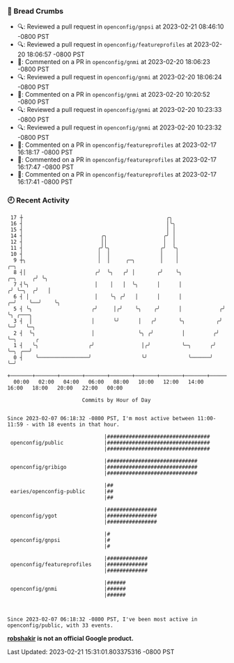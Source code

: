 ### 🍞 Bread Crumbs

 * 🔍: Reviewed a pull request in  `openconfig/gnpsi` at 2023-02-21 08:46:10 -0800 PST
 * 🔍: Reviewed a pull request in  `openconfig/featureprofiles` at 2023-02-20 18:06:57 -0800 PST
 * 💬: Commented on a PR in  `openconfig/gnmi` at 2023-02-20 18:06:23 -0800 PST
 * 🔍: Reviewed a pull request in  `openconfig/gnmi` at 2023-02-20 18:06:24 -0800 PST
 * 💬: Commented on a PR in  `openconfig/gnmi` at 2023-02-20 10:20:52 -0800 PST
 * 🔍: Reviewed a pull request in  `openconfig/gnmi` at 2023-02-20 10:23:33 -0800 PST
 * 🔍: Reviewed a pull request in  `openconfig/gnmi` at 2023-02-20 10:23:32 -0800 PST
 * 💬: Commented on a PR in  `openconfig/featureprofiles` at 2023-02-17 16:18:17 -0800 PST
 * 💬: Commented on a PR in  `openconfig/featureprofiles` at 2023-02-17 16:17:47 -0800 PST
 * 💬: Commented on a PR in  `openconfig/featureprofiles` at 2023-02-17 16:17:41 -0800 PST

### 🕘 Recent Activity
```
 17 ┼                                              ╭╮
 16 ┤                                              │╰╮
 15 ┤                                              │ │
 14 ┤                         ╭╮                  ╭╯ │
 12 ┤                         ││                  │  │
 11 ┤                        ╭╯╰╮                ╭╯  ╰╮
 10 ┤                        │  │                │    │
  9 ┼╮                       │  │     ╭─╮        │    │                          ╭─╮
  8 ┤│                      ╭╯  ╰╮   ╭╯ │       ╭╯    ╰╮                ╭─╮     ╭╯ ╰╮
  7 ┤╰╮                     │    │   │  ╰╮      │      │               ╭╯ ╰─╮  ╭╯   │
  6 ┤ │                     │    ╰╮ ╭╯   │      │      │             ╭─╯    ╰──╯    ╰╮
  5 ┤ ╰╮                   ╭╯     │╭╯    ╰╮    ╭╯      │            ╭╯               ╰╮ ╭───╮
  3 ┤  │                   │      ╰╯      │   ╭╯       ╰╮          ╭╯                 ╰─╯   ╰─╮
  2 ┤  ╰╮                  │              ╰╮ ╭╯         │         ╭╯                          ╰─╮      ╭
  1 ┤   ╰╮                ╭╯               │╭╯          ╰─╮      ╭╯                             ╰─╮ ╭──╯
  0 ┤    ╰────────────────╯                ╰╯             ╰──────╯                                ╰─╯
    +───────+───────+───────+───────+───────+───────+───────+───────+───────+───────+───────+───────+────
  00:00   02:00   04:00   06:00   08:00   10:00   12:00   14:00   16:00   18:00   20:00   22:00   00:00   

						Commits by Hour of Day


Since 2023-02-07 06:18:32 -0800 PST, I'm most active between 11:00-11:59 - with 18 events in that hour.

```



```
                               |#################################
 openconfig/public             |#################################
                               |#################################

                               |#############################
 openconfig/gribigo            |#############################
                               |#############################

                               |##
 earies/openconfig-public      |##
                               |##

                               |################
 openconfig/ygot               |################
                               |################

                               |#
 openconfig/gnpsi              |#
                               |#

                               |#############
 openconfig/featureprofiles    |#############
                               |#############

                               |######
 openconfig/gnmi               |######
                               |######



Since 2023-02-07 06:18:32 -0800 PST, I've been most active in openconfig/public, with 33 events.

```
**[robshakir](mailto:robjs@google.com) is not an official Google product.**  


Last Updated: 2023-02-21 15:31:01.803375316 -0800 PST
